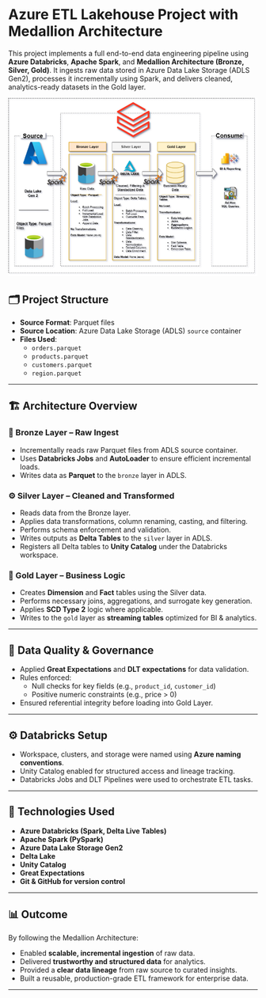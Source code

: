 # Azure ETL Lakehouse Project with Medallion Architecture

This project implements a full end-to-end data engineering pipeline using **Azure Databricks**, **Apache Spark**, and **Medallion Architecture (Bronze, Silver, Gold)**. It ingests raw data stored in Azure Data Lake Storage (ADLS Gen2), processes it incrementally using Spark, and delivers cleaned, analytics-ready datasets in the Gold layer.

![Data Warehouse Architecture](./docs/Azure_Databricks_Lakehouse_Architecture.png)

## 🗂 Project Structure

- **Source Format**: Parquet files
- **Source Location**: Azure Data Lake Storage (ADLS) `source` container
- **Files Used**:
  - `orders.parquet`
  - `products.parquet`
  - `customers.parquet`
  - `region.parquet`

---

## 🏗 Architecture Overview

### 🔸 Bronze Layer – Raw Ingest
- Incrementally reads raw Parquet files from ADLS source container.
- Uses **Databricks Jobs** and **AutoLoader** to ensure efficient incremental loads.
- Writes data as **Parquet** to the `bronze` layer in ADLS.

### ⚙️ Silver Layer – Cleaned and Transformed
- Reads data from the Bronze layer.
- Applies data transformations, column renaming, casting, and filtering.
- Performs schema enforcement and validation.
- Writes outputs as **Delta Tables** to the `silver` layer in ADLS.
- Registers all Delta tables to **Unity Catalog** under the Databricks workspace.

### 🥇 Gold Layer – Business Logic
- Creates **Dimension** and **Fact** tables using the Silver data.
- Performs necessary joins, aggregations, and surrogate key generation.
- Applies **SCD Type 2** logic where applicable.
- Writes to the `gold` layer as **streaming tables** optimized for BI & analytics.

---

## 🔎 Data Quality & Governance

- Applied **Great Expectations** and **DLT expectations** for data validation.
- Rules enforced:
  - Null checks for key fields (e.g., `product_id`, `customer_id`)
  - Positive numeric constraints (e.g., price > 0)
- Ensured referential integrity before loading into Gold Layer.

---

## ⚙️ Databricks Setup

- Workspace, clusters, and storage were named using **Azure naming conventions**.
- Unity Catalog enabled for structured access and lineage tracking.
- Databricks Jobs and DLT Pipelines were used to orchestrate ETL tasks.

---

## 🧠 Technologies Used

- **Azure Databricks (Spark, Delta Live Tables)**
- **Apache Spark (PySpark)**
- **Azure Data Lake Storage Gen2**
- **Delta Lake**
- **Unity Catalog**
- **Great Expectations**
- **Git & GitHub for version control**

---

## 📊 Outcome

By following the Medallion Architecture:
- Enabled **scalable, incremental ingestion** of raw data.
- Delivered **trustworthy and structured data** for analytics.
- Provided a **clear data lineage** from raw source to curated insights.
- Built a reusable, production-grade ETL framework for enterprise data.

---
